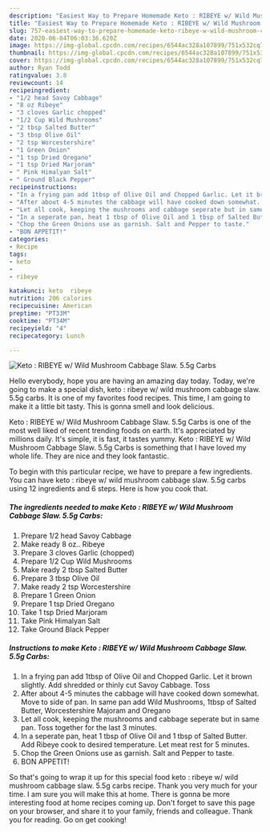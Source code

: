 ```yaml
---
description: "Easiest Way to Prepare Homemade Keto : RIBEYE w/ Wild Mushroom Cabbage Slaw. 5.5g Carbs"
title: "Easiest Way to Prepare Homemade Keto : RIBEYE w/ Wild Mushroom Cabbage Slaw. 5.5g Carbs"
slug: 757-easiest-way-to-prepare-homemade-keto-ribeye-w-wild-mushroom-cabbage-slaw-55g-carbs
date: 2020-06-04T06:03:36.620Z
image: https://img-global.cpcdn.com/recipes/6544ac328a107899/751x532cq70/keto-ribeye-w-wild-mushroom-cabbage-slaw-55g-carbs-recipe-main-photo.jpg
thumbnail: https://img-global.cpcdn.com/recipes/6544ac328a107899/751x532cq70/keto-ribeye-w-wild-mushroom-cabbage-slaw-55g-carbs-recipe-main-photo.jpg
cover: https://img-global.cpcdn.com/recipes/6544ac328a107899/751x532cq70/keto-ribeye-w-wild-mushroom-cabbage-slaw-55g-carbs-recipe-main-photo.jpg
author: Ryan Todd
ratingvalue: 3.8
reviewcount: 14
recipeingredient:
- "1/2 head Savoy Cabbage"
- "8 oz Ribeye"
- "3 cloves Garlic chopped"
- "1/2 Cup Wild Mushrooms"
- "2 tbsp Salted Butter"
- "3 tbsp Olive Oil"
- "2 tsp Worcestershire"
- "1 Green Onion"
- "1 tsp Dried Oregano"
- "1 tsp Dried Marjoram"
- " Pink Himalyan Salt"
- " Ground Black Pepper"
recipeinstructions:
- "In a frying pan add 1tbsp of Olive Oil and Chopped Garlic. Let it brown slightly. Add shredded or thinly cut Savoy Cabbage. Toss"
- "After about 4-5 minutes the cabbage will have cooked down somewhat. Move to side of pan. In same pan add Wild Mushrooms, 1tbsp of Salted Butter, Worcestershire Majoram and Oregano"
- "Let all cook, keeping the mushrooms and cabbage seperate but in same pan. Toss together for the last 3 minutes."
- "In a seperate pan, heat 1 tbsp of Olive Oil and 1 tbsp of Salted Butter. Add Ribeye cook to desired temperature. Let meat rest for 5 minutes."
- "Chop the Green Onions use as garnish. Salt and Pepper to taste."
- "BON APPETIT!"
categories:
- Recipe
tags:
- keto
- 
- ribeye

katakunci: keto  ribeye 
nutrition: 206 calories
recipecuisine: American
preptime: "PT33M"
cooktime: "PT34M"
recipeyield: "4"
recipecategory: Lunch

---
```



![Keto : RIBEYE w/ Wild Mushroom Cabbage Slaw. 5.5g Carbs](https://img-global.cpcdn.com/recipes/6544ac328a107899/751x532cq70/keto-ribeye-w-wild-mushroom-cabbage-slaw-55g-carbs-recipe-main-photo.jpg)

Hello everybody, hope you are having an amazing day today. Today, we're going to make a special dish, keto : ribeye w/ wild mushroom cabbage slaw. 5.5g carbs. It is one of my favorites food recipes. This time, I am going to make it a little bit tasty. This is gonna smell and look delicious.

Keto : RIBEYE w/ Wild Mushroom Cabbage Slaw. 5.5g Carbs is one of the most well liked of recent trending foods on earth. It's appreciated by millions daily. It's simple, it is fast, it tastes yummy. Keto : RIBEYE w/ Wild Mushroom Cabbage Slaw. 5.5g Carbs is something that I have loved my whole life. They are nice and they look fantastic.




To begin with this particular recipe, we have to prepare a few ingredients. You can have keto : ribeye w/ wild mushroom cabbage slaw. 5.5g carbs using 12 ingredients and 6 steps. Here is how you cook that.

<!--inarticleads1-->

##### The ingredients needed to make Keto : RIBEYE w/ Wild Mushroom Cabbage Slaw. 5.5g Carbs:

1. Prepare 1/2 head Savoy Cabbage
1. Make ready 8 oz.. Ribeye
1. Prepare 3 cloves Garlic (chopped)
1. Prepare 1/2 Cup Wild Mushrooms
1. Make ready 2 tbsp Salted Butter
1. Prepare 3 tbsp Olive Oil
1. Make ready 2 tsp Worcestershire
1. Prepare 1 Green Onion
1. Prepare 1 tsp Dried Oregano
1. Take 1 tsp Dried Marjoram
1. Take  Pink Himalyan Salt
1. Take  Ground Black Pepper




<!--inarticleads2-->

##### Instructions to make Keto : RIBEYE w/ Wild Mushroom Cabbage Slaw. 5.5g Carbs:

1. In a frying pan add 1tbsp of Olive Oil and Chopped Garlic. Let it brown slightly. Add shredded or thinly cut Savoy Cabbage. Toss
1. After about 4-5 minutes the cabbage will have cooked down somewhat. Move to side of pan. In same pan add Wild Mushrooms, 1tbsp of Salted Butter, Worcestershire Majoram and Oregano
1. Let all cook, keeping the mushrooms and cabbage seperate but in same pan. Toss together for the last 3 minutes.
1. In a seperate pan, heat 1 tbsp of Olive Oil and 1 tbsp of Salted Butter. Add Ribeye cook to desired temperature. Let meat rest for 5 minutes.
1. Chop the Green Onions use as garnish. Salt and Pepper to taste.
1. BON APPETIT!




So that's going to wrap it up for this special food keto : ribeye w/ wild mushroom cabbage slaw. 5.5g carbs recipe. Thank you very much for your time. I am sure you will make this at home. There is gonna be more interesting food at home recipes coming up. Don't forget to save this page on your browser, and share it to your family, friends and colleague. Thank you for reading. Go on get cooking!
